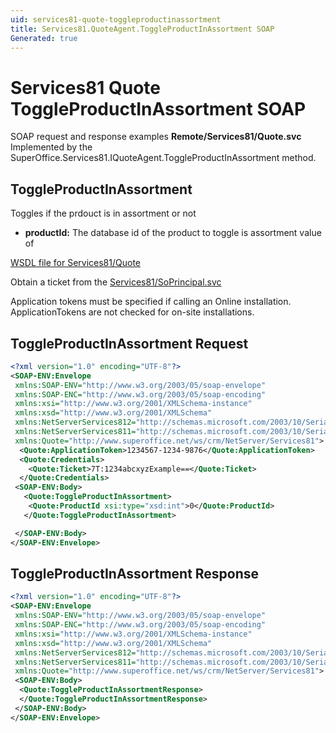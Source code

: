 ```yaml
---
uid: services81-quote-toggleproductinassortment
title: Services81.QuoteAgent.ToggleProductInAssortment SOAP
Generated: true
---
```


# Services81 Quote ToggleProductInAssortment SOAP

SOAP request and response examples **Remote/Services81/Quote.svc**
Implemented by the <see cref="M:SuperOffice.Services81.IQuoteAgent.ToggleProductInAssortment">SuperOffice.Services81.IQuoteAgent.ToggleProductInAssortment</see> method.

## ToggleProductInAssortment

Toggles if the prdouct is in assortment or not

* **productId:** The database id of the product to toggle is assortment value of



[WSDL file for Services81/Quote](../Services81-Quote.md)

Obtain a ticket from the [Services81/SoPrincipal.svc](../SoPrincipal/index.md)

Application tokens must be specified if calling an Online installation. ApplicationTokens are not checked for on-site installations.

## ToggleProductInAssortment Request

```xml
<?xml version="1.0" encoding="UTF-8"?>
<SOAP-ENV:Envelope
 xmlns:SOAP-ENV="http://www.w3.org/2003/05/soap-envelope"
 xmlns:SOAP-ENC="http://www.w3.org/2003/05/soap-encoding"
 xmlns:xsi="http://www.w3.org/2001/XMLSchema-instance"
 xmlns:xsd="http://www.w3.org/2001/XMLSchema"
 xmlns:NetServerServices812="http://schemas.microsoft.com/2003/10/Serialization/Arrays"
 xmlns:NetServerServices811="http://schemas.microsoft.com/2003/10/Serialization/"
 xmlns:Quote="http://www.superoffice.net/ws/crm/NetServer/Services81">
  <Quote:ApplicationToken>1234567-1234-9876</Quote:ApplicationToken>
  <Quote:Credentials>
    <Quote:Ticket>7T:1234abcxyzExample==</Quote:Ticket>
  </Quote:Credentials>
 <SOAP-ENV:Body>
   <Quote:ToggleProductInAssortment>
    <Quote:ProductId xsi:type="xsd:int">0</Quote:ProductId>
   </Quote:ToggleProductInAssortment>

 </SOAP-ENV:Body>
</SOAP-ENV:Envelope>

```


## ToggleProductInAssortment Response

```xml
<?xml version="1.0" encoding="UTF-8"?>
<SOAP-ENV:Envelope
 xmlns:SOAP-ENV="http://www.w3.org/2003/05/soap-envelope"
 xmlns:SOAP-ENC="http://www.w3.org/2003/05/soap-encoding"
 xmlns:xsi="http://www.w3.org/2001/XMLSchema-instance"
 xmlns:xsd="http://www.w3.org/2001/XMLSchema"
 xmlns:NetServerServices812="http://schemas.microsoft.com/2003/10/Serialization/Arrays"
 xmlns:NetServerServices811="http://schemas.microsoft.com/2003/10/Serialization/"
 xmlns:Quote="http://www.superoffice.net/ws/crm/NetServer/Services81">
 <SOAP-ENV:Body>
  <Quote:ToggleProductInAssortmentResponse>
  </Quote:ToggleProductInAssortmentResponse>
 </SOAP-ENV:Body>
</SOAP-ENV:Envelope>

```

